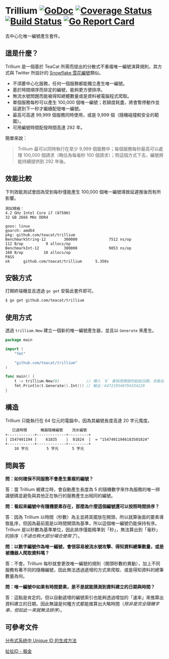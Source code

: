 # Trillium [![GoDoc](https://godoc.org/github.com/teacat/trillium?status.svg)](https://godoc.org/github.com/teacat/trillium) [![Coverage Status](https://coveralls.io/repos/github/teacat/trillium/badge.svg?branch=master)](https://coveralls.io/github/teacat/trillium?branch=master) [![Build Status](https://travis-ci.org/teacat/trillium.svg?branch=master)](https://travis-ci.org/teacat/trillium) [![Go Report Card](https://goreportcard.com/badge/github.com/teacat/trillium)](https://goreportcard.com/report/github.com/teacat/trillium)

去中心化唯一編號產生套件。

## 這是什麼？

Trillium 是一個基於 TeaCat 所需而提出的分散式不重複唯一編號演算規則，其方式與 Twitter 所設計的 [Snowflake 雪花編號](https://developer.twitter.com/en/docs/basics/twitter-ids.html)類似。

* 不須要中心化服務，任何一個服務都能獨立產生唯一編號。
* 基於時間順序而排定的編號，能夠更方便排序。
* 無流水號問題而能被得知總體數量或是資料被電腦程式爬取。
* 單個服務每秒可以產生 100,000 個唯一編號；若額度耗盡，將會暫停動作並延遲到下一秒才繼續配發唯一編號。
* 最高可高達 99,999 個服務同時使用，或是 9,999 個（隨機碰撞較安全的範圍）。
* 可用編號時間配發時間高達 292 年。

簡單來說：

> Trillium 最可以同時執行在至少 9,999 個服務中；每個服務每秒最高可以處理 100,000 個請求（略估為每毫秒 100 個請求）；照這個方式下去，編號將能持續提供到 292 年後。

## 效能比較

下列效能測試會因為受到每秒僅能產生 100,000 個唯一編號導致延遲推後而有所影響。

```
測試規格：
4.2 GHz Intel Core i7 (8750H)
32 GB 2666 MHz DDR4

goos: linux
goarch: amd64
pkg: github.com/teacat/trillium
BenchmarkString-12        300000              7512 ns/op             112 B/op          9 allocs/op
BenchmarkInt-12           300000              9853 ns/op             160 B/op         10 allocs/op
PASS
ok      github.com/teacat/trillium      5.350s
```

## 安裝方式

打開終端機並且透過 `go get` 安裝此套件即可。

```bash
$ go get github.com/teacat/trillium
```

## 使用方式

透過 `trillium.New` 建立一個新的唯一編號產生器，並且以 `Generate` 來產生。

```go
package main

import (
	"fmt"

	"github.com/teacat/trillium"
)

func main() {
	t := trillium.New(0)            // 傳入 `0` 會採用預設的起始日期，亦能自訂。
	fmt.Println(t.Generate().Int()) // 輸出：647219540794334229
}
```

## 構造

Trillium 只能執行在 64 位元的電腦中，因為其編號長度高達 20 字元寬度。

```txt
   已過時間      機器隨機編號    流水編號
+------------+-------------+---------+
| 1547491194 |    61835    |  01824  |  = "15474911946183501824"
+------------+-------------+---------+
    10 字元        5 字元      5 字元
```

## 問與答

**問：如何確保不同服務不會產生重複的編號？**

答：當 Trillium 被建立時，會自動產生長度為 5 的隨機數字來作為服務的唯一辨識號碼並避免與其他正在執行的服務產生出相同的編號。

**問：看起來編號中有隨機要素存在，那麼為什麼這個編號還可以按照時間排序？**

答：因為 Trillium 以時間（秒數）為主並將其擺放在開頭，所以就算後面的要素導致亂序，但因為最前面是以時間開頭為基準，所以這個唯一編號仍能保持有序。Trillium 是以秒數為基準單位，因此排序僅能精準到「秒」，無法算出到「毫秒」的排序（_不過也夠大部分場合使用了_）。

**問：以數字編號作為唯一編號，會很容易被流水號攻擊、得知資料總筆數量，或是被機器人爬取資料嗎？**

答：不會。Trillium 每秒就會更改唯一編號的規則（開頭秒數的異動），加上不同服務有著不同的隨機編號，因此無法透過遞增的方式來爬取、或是得知資料的總筆數量為何。

**問：唯一編號中如果有時間要素，是不是就能猜測到資料建立的日期與時間？**

答：這點是肯定的。但以自動遞增的編號索引也能夠透過增加的「速率」來推算出資料建立的日期，因此無論是何種方式都能推算出大略時間（_除非是完全隨機字串，但如此一來就無法排序_）。

## 可參考文件

[分布式系统中 Unique ID 的生成方法](https://darktea.github.io/notes/2013/12/08/Unique-ID)

[扯扯ID - 掘金](https://juejin.im/post/593d0821128fe1006ae47e3c)